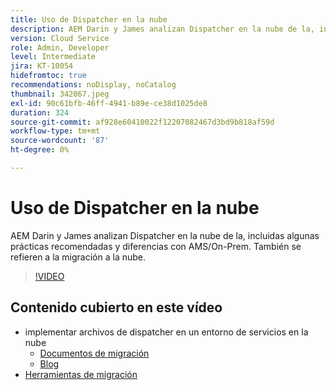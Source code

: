 ```yaml
---
title: Uso de Dispatcher en la nube
description: AEM Darin y James analizan Dispatcher en la nube de la, incluidas algunas prácticas recomendadas y diferencias con AMS/On-Prem. También se refieren a la migración a la nube.
version: Cloud Service
role: Admin, Developer
level: Intermediate
jira: KT-10054
hidefromtoc: true
recommendations: noDisplay, noCatalog
thumbnail: 342067.jpeg
exl-id: 90c61bfb-46ff-4941-b89e-ce38d1025de8
duration: 324
source-git-commit: af928e60410022f12207082467d3bd9b818af59d
workflow-type: tm+mt
source-wordcount: '87'
ht-degree: 0%

---
```



# Uso de Dispatcher en la nube

AEM Darin y James analizan Dispatcher en la nube de la, incluidas algunas prácticas recomendadas y diferencias con AMS/On-Prem. También se refieren a la migración a la nube.

>[!VIDEO](https://video.tv.adobe.com/v/342067?quality=12&learn=on)

## Contenido cubierto en este vídeo

+ implementar archivos de dispatcher en un entorno de servicios en la nube
   + [Documentos de migración](https://experienceleague.adobe.com/docs/experience-manager-cloud-manager/using/getting-started/dispatcher-configurations.html)
   + [Blog](https://medium.com/adobetech/migrating-a-dispatcher-configuration-from-managed-services-to-aem-as-a-cloud-service-fa8a80d242ee)
+ [Herramientas de migración](https://github.com/adobe/aio-cli-plugin-aem-cloud-service-migration)
